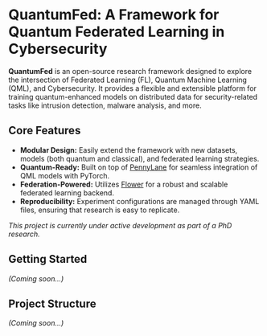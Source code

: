# QuantumFed: A Framework for Quantum Federated Learning in Cybersecurity

**QuantumFed** is an open-source research framework designed to explore the intersection of Federated Learning (FL), Quantum Machine Learning (QML), and Cybersecurity. It provides a flexible and extensible platform for training quantum-enhanced models on distributed data for security-related tasks like intrusion detection, malware analysis, and more.

## Core Features

- **Modular Design:** Easily extend the framework with new datasets, models (both quantum and classical), and federated learning strategies.
- **Quantum-Ready:** Built on top of [PennyLane](https://pennylane.ai/) for seamless integration of QML models with PyTorch.
- **Federation-Powered:** Utilizes [Flower](https://flower.dev/) for a robust and scalable federated learning backend.
- **Reproducibility:** Experiment configurations are managed through YAML files, ensuring that research is easy to replicate.

*This project is currently under active development as part of a PhD research.*

## Getting Started

*(Coming soon...)*

## Project Structure

*(Coming soon...)*
